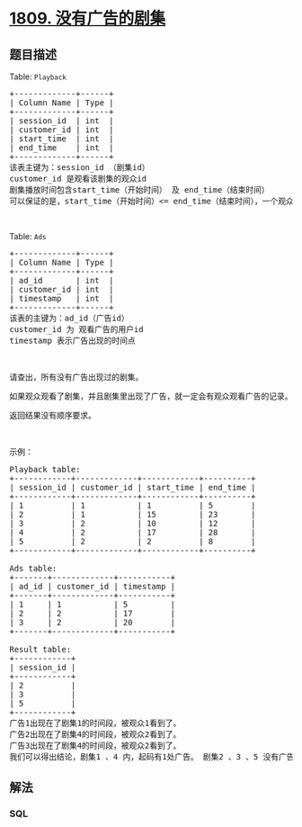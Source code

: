 # [1809. 没有广告的剧集](https://leetcode-cn.com/problems/ad-free-sessions)



## 题目描述

<!-- 这里写题目描述 -->

<p>Table: <code>Playback</code></p>

<pre>+-------------+------+
| Column Name | Type |
+-------------+------+
| session_id  | int  |
| customer_id | int  |
| start_time  | int  |
| end_time    | int  |
+-------------+------+
该表主键为：session_id （剧集id）
customer_id 是观看该剧集的观众id
剧集播放时间包含start_time（开始时间） 及 end_time（结束时间）
可以保证的是，start_time（开始时间）&lt;= end_time（结束时间），一个观众观看的两个剧集的时间不会出现重叠。</pre>

<p> </p>

<p>Table: <code>Ads</code></p>

<pre>+-------------+------+
| Column Name | Type |
+-------------+------+
| ad_id       | int  |
| customer_id | int  |
| timestamp   | int  |
+-------------+------+
该表的主键为：ad_id（广告id）
customer_id 为 观看广告的用户id
timestamp 表示广告出现的时间点
</pre>

<p> </p>

<p>请查出，所有没有广告出现过的剧集。</p>

<p>如果观众观看了剧集，并且剧集里出现了广告，就一定会有观众观看广告的记录。</p>

<p>返回结果没有顺序要求。</p>

<p> </p>

<p>示例：</p>

<pre>Playback table:
+------------+-------------+------------+----------+
| session_id | customer_id | start_time | end_time |
+------------+-------------+------------+----------+
| 1          | 1           | 1          | 5        |
| 2          | 1           | 15         | 23       |
| 3          | 2           | 10         | 12       |
| 4          | 2           | 17         | 28       |
| 5          | 2           | 2          | 8        |
+------------+-------------+------------+----------+

Ads table:
+-------+-------------+-----------+
| ad_id | customer_id | timestamp |
+-------+-------------+-----------+
| 1     | 1           | 5         |
| 2     | 2           | 17        |
| 3     | 2           | 20        |
+-------+-------------+-----------+

Result table:
+------------+
| session_id |
+------------+
| 2          |
| 3          |
| 5          |
+------------+
广告1出现在了剧集1的时间段，被观众1看到了。
广告2出现在了剧集4的时间段，被观众2看到了。
广告3出现在了剧集4的时间段，被观众2看到了。
我们可以得出结论，剧集1 、4 内，起码有1处广告。 剧集2 、3 、5 没有广告。</pre>


## 解法

<!-- 这里可写通用的实现逻辑 -->

<!-- tabs:start -->

### **SQL**

<!-- 这里可写当前语言的特殊实现逻辑 -->

```sql

```

<!-- tabs:end -->
